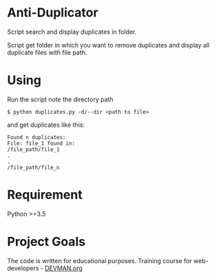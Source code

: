 # Anti-Duplicator

Script search and display duplicates in folder.

Script get folder in which you want to remove duplicates and display all duplicate files with file path.

# Using

Run the script note the directory path
```#!bash
$ python duplicates.py -d/--dir <path to file>
```
and get duplicates like this:
```#!bash
Found n duplicates:
File: file_1 found in:
/file_path/file_1
.
.
/file_path/file_n
```

# Requirement

Python >=3.5

# Project Goals

The code is written for educational purposes. Training course for web-developers - [DEVMAN.org](https://devman.org)


